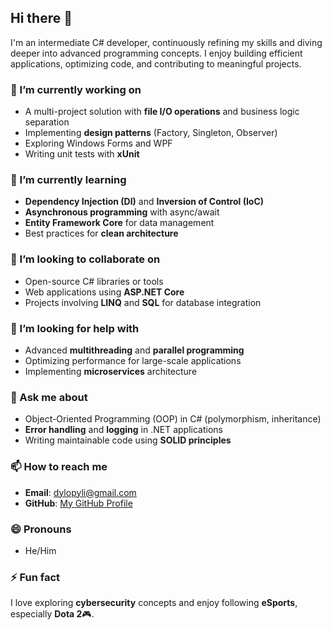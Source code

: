 ## Hi there 👋

I'm an intermediate C# developer, continuously refining my skills and diving deeper into advanced programming concepts. I enjoy building efficient applications, optimizing code, and contributing to meaningful projects. 

### 🔭 I’m currently working on
- A multi-project solution with **file I/O operations** and business logic separation  
- Implementing **design patterns** (Factory, Singleton, Observer)  
- Exploring Windows Forms and WPF
- Writing unit tests with **xUnit**  

### 🌱 I’m currently learning
- **Dependency Injection (DI)** and **Inversion of Control (IoC)**  
- **Asynchronous programming** with async/await  
- **Entity Framework Core** for data management  
- Best practices for **clean architecture**  

### 👯 I’m looking to collaborate on
- Open-source C# libraries or tools  
- Web applications using **ASP.NET Core**  
- Projects involving **LINQ** and **SQL** for database integration  

### 🤔 I’m looking for help with
- Advanced **multithreading** and **parallel programming**  
- Optimizing performance for large-scale applications  
- Implementing **microservices** architecture  

### 💬 Ask me about
- Object-Oriented Programming (OOP) in C# (polymorphism, inheritance)  
- **Error handling** and **logging** in .NET applications  
- Writing maintainable code using **SOLID principles**  
  

### 📫 How to reach me
- **Email**: dylopyli@gmail.com   
- **GitHub**: [My GitHub Profile]("https://github.com/Granuch")

### 😄 Pronouns
- He/Him  

### ⚡ Fun fact
I love exploring **cybersecurity** concepts and enjoy following **eSports**, especially **Dota 2**🎮. 
